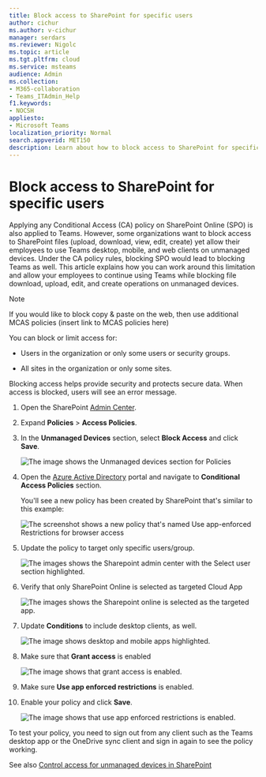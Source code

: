 ```yaml
---
title: Block access to SharePoint for specific users
author: cichur
ms.author: v-cichur
manager: serdars
ms.reviewer: Nigolc
ms.topic: article
ms.tgt.pltfrm: cloud
ms.service: msteams
audience: Admin
ms.collection: 
- M365-collaboration
- Teams_ITAdmin_Help
f1.keywords:
- NOCSH
appliesto: 
- Microsoft Teams
localization_priority: Normal
search.appverid: MET150
description: Learn about how to block access to SharePoint for specific users
---
```


# Block access to SharePoint for specific users

Applying any Conditional Access (CA) policy on SharePoint Online (SPO) is also applied to Teams. However, some organizations want to block access to SharePoint files (upload, download, view, edit, create) yet allow their employees to use Teams desktop, mobile, and web clients on unmanaged devices. Under the CA policy rules, blocking SPO would lead to blocking Teams as well. This article explains how you can work around this limitation and allow your employees to continue using Teams while blocking file download, upload, edit, and create operations on unmanaged devices.

> [!Note]
> If you would like to block copy & paste on the web, then use additional MCAS policies (insert link to MCAS policies here)

You can block or limit access for:

- Users in the organization or only some users or security groups.

- All sites in the organization or only some sites.

Blocking access helps provide security and protects secure data. When access is blocked, users will see an error message.

1. Open the SharePoint [Admin Center](https://admin.microsoft.com/sharepoint?page=accessControl&modern=true).

2. Expand **Policies** > **Access Policies**.

3. In the **Unmanaged Devices** section,  select **Block Access** and click **Save**.

   ![The image shows the Unmanaged devices section for Policies](media/no-sharepoint-access1.png)

4. Open the [Azure Active Directory](https://portal.azure.com/#blade/Microsoft_AAD_IAM/ConditionalAccessBlade/Policies) portal and navigate to **Conditional Access Policies** section.

    You'll see a new policy has been created by SharePoint that's similar to this example:

    ![The screenshot shows a new policy that's named Use app-enforced Restrictions for browser access](media/no-sharepoint-access2.png)

5. Update the policy to target only specific users/group.

    ![The images shows the Sharepoint admin center with the Select user section highlighted.](media/no-sharepoint-access2b.png)

6. Verify that only SharePoint Online is selected as targeted Cloud App

    ![The images shows the Sharepoint online is selected as the targeted app.](media/no-sharepoint-access3.png)

7. Update **Conditions** to include desktop clients, as well.

    ![The image shows desktop and mobile apps highlighted.](media/no-sharepoint-access4.png)

8. Make sure that **Grant access** is enabled

    ![The image shows that grant access is enabled.](media/no-sharepoint-access5.png)

9. Make sure **Use app enforced restrictions** is enabled.

10. Enable your policy and click **Save**.

    ![The image shows that use app enforced restrictions is enabled.](media/no-sharepoint-access6.png)

To test your policy, you need to sign out from any client such as the Teams desktop app or the OneDrive sync client and sign in again to see the policy
working.

See also [Control access for unmanaged devices in SharePoint](https://docs.microsoft.com/sharepoint/control-access-from-unmanaged-devices)
